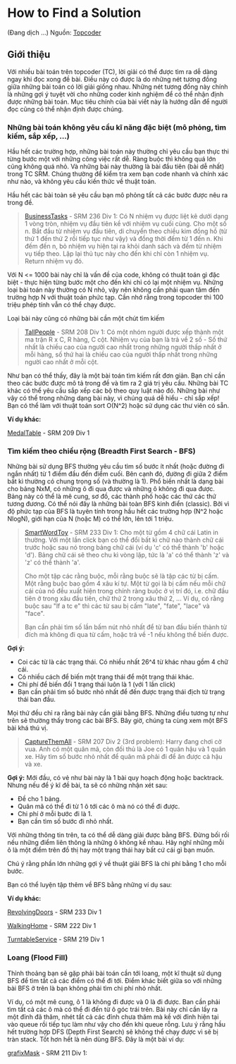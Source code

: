 # How to Find a Solution
(Đang dịch ...)
Nguồn: [Topcoder](https://www.topcoder.com/community/data-science/data-science-tutorials/how-to-find-a-solution/)

## Giới thiệu ##

Với nhiều bài toán trên topcoder (TC), lời giải có thể được tìm ra dễ dàng ngay khi đọc xong đề bài. Điều này có được là do những nét tương đồng giữa những bài toán có lời giải giống nhau. Những nét tương đồng này chính là những gợi ý tuyệt vời cho những coder kinh nghiệm để có thể nhận định được những bài toán. Mục tiêu chính của bài viết này là hướng dẫn để người đọc cũng có thể nhận định được chúng.

### Những bài toán không yêu cầu kĩ năng đặc biệt (mô phỏng, tìm kiếm, sắp xếp, ...) ###

Hầu hết các trường hợp, những bài toán này thường chỉ yêu cầu bạn thực thi từng bước một với những công việc rất dễ. Ràng buộc thì không quá lớn cũng không quá nhỏ. Và những bài này thường là bài đầu tiên (bài dễ nhất) trong TC SRM. Chúng thường để kiểm tra xem bạn code nhanh và chính xác như nào, và không yêu cầu kiến thức về thuật toán.

Hầu hết các bài toàn sẽ yêu cầu bạn mô phỏng tất cả các bước được nêu ra trong đề. 

> [BusinessTasks](https://community.topcoder.com/stat?c=problem_statement&pm=1585&rd=6535) - SRM 236 Div 1:
> 	Có N nhiệm vụ được liệt kê dưới dạng 1 vòng tròn, nhiệm vụ đầu tiên kề với nhiệm vụ cuối cùng. Cho một số n. Bắt đầu từ nhiệm vụ đầu tiên, di chuyển theo chiều kim đồng hồ (từ thứ 1 đến thứ 2 rồi tiếp tục như vậy) và đồng thời đếm từ 1 đến n. Khi đếm đến n, bỏ nhiệm vụ hiện tại ra khỏi danh sách và đếm từ nhiệm vụ tiếp theo. Lặp lại thủ tục này cho đến khi chỉ còn 1 nhiệm vụ. Return nhiệm vụ đó.

Với N <= 1000 bài này chỉ là vấn đề của code, không có thuật toán gì đặc biệt - thực hiện từng bước một cho đến khi chỉ có lại một nhiệm vụ. Những loại bài toán này thường có N nhỏ, vậy nên không cần phải quan tâm đến trường hợp N với thuật toán phức tạp. Cần nhớ rằng trong topcoder thì 100 triệu phép tính vẫn có thể chạy được. 

Loại bài này cũng có những bài cần một chút tìm kiếm 

> [TallPeople](http://community.topcoder.com/stat?c=problem_statement&pm=2923&rd=5854) - SRM 208 Div 1:
> Có một nhóm người được xếp thành một ma trận R x C, R hàng, C cột. Nhiệm vụ của bạn là trả về 2 số - Số thứ nhất là chiều cao của người cao nhất trong những người thấp nhất ở mỗi hàng, số thứ hai là chiều cao của người thấp nhất trong những người cao nhất ở mỗi cột.

Như bạn có thể thấy, đây là một bài toán tìm kiếm rất đơn giản. Bạn chỉ cần theo các bước được mô tả trong đề và tìm ra 2 giá trị yêu cầu. Những bài TC khác có thể yêu cầu sắp xếp các bộ theo quy luật nào đó. Những bài như vậy có thể trong những dạng bài này, vì chúng quá dễ hiểu - chỉ sắp xếp! Bạn có thể làm với thuật toán sort O(N^2) hoặc sử dụng các thư viên có sẵn. 
	 
**Ví dụ khác:**

[MedalTable](http://community.topcoder.com/stat?c=problem_statement&pm=2922&rd=5855) - SRM 209 Div 1 

### Tìm kiếm theo chiều rộng (Breadth First Search - BFS) ###

Những bài sử dụng BFS thường yêu cầu tìm số bước ít nhất (hoặc đường đi ngắn nhất) từ 1 điểm đầu đến điểm cuối. Bên cạnh đó, đường đi giữa 2 điểm bất kì thường có chung trọng số (và thường là 1). Phổ biến nhất là dạng bài cho bảng NxM, có những ô đi qua được và những ô không đi qua được. Bảng này có thể là mê cung, sơ đồ, các thành phố hoặc các thứ các thứ tương đương. Có thể nói đây là những bài toàn BFS kinh điển (classic). Bởi vì độ phức tạp của BFS là tuyên tính trong hầu hết các trường hợp (N^2 hoặc NlogN), giới hạn của N (hoặc M) có thể lớn, lên tới 1 triệu.

> [SmartWordToy](http://community.topcoder.com/stat?c=problem_statement&pm=3935&rd=6532) - SRM 233 Div 1:
> Cho một từ gồm 4 chữ cái Latin in thường. Với một lần click bạn có thể đổi bất kì chữ nào thành chữ cái trước hoặc sau nó trong bảng chữ cái (ví dụ 'c' có thể thành 'b' hoặc 'd'). Bảng chữ cái sẽ theo chu kì vòng lặp, tức là 'a' có thể thành 'z' và 'z' có thể thành 'a'.
> 
> Cho một tập các rằng buộc, mỗi rằng buộc sẽ là tập các từ bị cấm. Một rằng buộc bao gồm 4 xâu kí tự. Một từ gọi là bị cấm nếu mỗi chữ cái của nó đều xuất hiện trong chính ràng buộc ở vị trí đó, i.e. chữ đầu tiên ở trong xâu đầu tiên, chữ thứ 2 trong xâu thứ 2, ... Ví dụ, có rằng buộc sau "lf a tc e" thì các từ sau bị cấm "late", "fate", "lace" và "face".
> 
> Bạn cần phải tìm số lần bấm nút nhỏ nhất để từ ban đầu biến thành từ đích mà không đi qua từ cấm, hoặc trả về -1 nếu không thể biến được.

**Gợi ý:**
	
- Coi các từ là các trạng thái. Có nhiều nhất 26^4 từ khác nhau gồm 4 chữ cái.
- Có nhiều cách để biến một trạng thái để một trạng thái khác.
- Chi phí để biến đổi 1 trạng thái luôn là 1 (với 1 lần click)
- Bạn cần phải tìm số bước nhỏ nhất để đến được trạng thái địch từ trạng thái ban đầu.

Mọi thứ đều chỉ ra rằng bài này cần giải bằng BFS. Những điều tương tự như trên sẽ thường thấy trong các bài BFS. Bây giờ, chúng ta cùng xem một BFS bài khá thú vị.

> [CaptureThemAll](http://community.topcoder.com/stat?c=problem_statement&pm=2915&rd=5853) - SRM 207 Div 2 (3rd problem):
> Harry đang chơi cờ vua. Anh có một quân mã, còn đối thủ là Joe có 1 quân hậu và 1 quân xe. Hãy tìm số bước nhỏ nhất để quân mã phải đi để ăn được cả hậu và xe.

**Gợi ý:** Mới đầu, có vẻ như bài này là 1 bài quy hoạch động hoặc backtrack. Nhưng nếu để ý kĩ đề bài, ta sẽ có những nhận xét sau:

- Đề cho 1 bảng.
- Quân mã có thể đi từ 1 ô tới các ô mà nó có thể đi được.
- Chi phí ở mỗi bước đi là 1.
- Bạn cần tìm số bước đi nhỏ nhất.

Với những thông tin trên, ta có thể dễ dàng giải được bằng BFS. Đừng bối rối nếu những điểm liên thông là những ô không kề nhau. Hãy nghĩ những mỗi ô là một điểm trên đồ thị hay một trạng thái hay bất cứ cái gì bạn muốn.

Chú ý rằng phần lớn những gợi ý về thuật giải BFS là chi phí bằng 1 cho mỗi bước.

Bạn có thể luyện tập thêm về BFS bằng những ví dụ sau:

**Ví dụ khác:**

[RevolvingDoors](http://community.topcoder.com/stat?c=problem_statement&pm=3064&rd=5869) - SRM 233 Div 1

[WalkingHome](http://community.topcoder.com/stat?c=problem_statement&pm=3444&rd=5868) - SRM 222 Div 1

[TurntableService](http://community.topcoder.com/stat?c=problem_statement&pm=3117&rd=5865) - SRM 219 Div 1

### Loang (Flood Fill) ###

Thỉnh thoảng bạn sẽ gặp phải bài toán cần tới loang, một kĩ thuật sử dụng BFS để tìm tất cả các điểm có thể đi tới. Điểm khác biết giữa so với những bài BFS ở trên là bạn không phải tìm chi phí nhỏ nhất.

Ví dụ, có một mê cung, ô 1 là không đi được và 0 là đi được. Ban cần phải tìm tất cả các ô mà có thể đi đến từ ô góc trái trên. Bài này chỉ cần lấy ra một đỉnh đã thăm, nhét tất cả các đỉnh chưa thăm mà kề với đỉnh hiện tại vào queue rồi tiếp tục làm như vậy cho đến khi queue rỗng. Lưu ý rằng hầu hết trường hợp DFS (Depth First Search) sẽ không thể chạy được vì sẽ bị tràn stack. Tốt hơn hết là nên dùng BFS. Đây là một bài ví dụ:

[grafixMask](http://community.topcoder.com/stat?c=problem_statement&pm=2998&rd=5857) - SRM 211 Div 1: 
